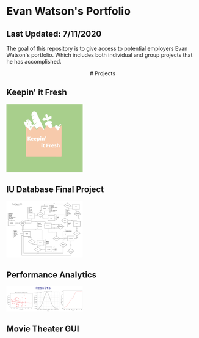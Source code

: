 # Evan Watson's Portfolio
## Last Updated: 7/11/2020
The goal of this repository is to give access to potential employers Evan Watson's portfolio. Which includes both individual and group projects that he has accomplished.

<div align="center"> # Projects </div>

## Keepin' it Fresh

<img src="Resources/Images/whitelogo.jpg" alt="results" style="width:200px;"/>

## IU Database Final Project

<img src="Resources/Images/IS_Final_Project_ERD.jpeg" alt="results" style="width:200px;"/>

<br>

## Performance Analytics

<img src="Resources/Images/results.png" alt="results" style="width:200px;"/>

## Movie Theater GUI
